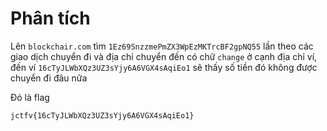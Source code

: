 # Phân tích
Lên `blockchair.com` tìm `1Ez69SnzzmePmZX3WpEzMKTrcBF2gpNQ55` lần theo các giao dịch chuyển đi và địa chỉ chuyển đến có chữ `change` ở cạnh địa chỉ ví, đến ví `16cTyJLWbXQz3UZ3sYjy6A6VGX4sAqiEo1` sẽ thấy số tiền đó không được chuyển đi đâu nữa

Đó là flag

`jctfv{16cTyJLWbXQz3UZ3sYjy6A6VGX4sAqiEo1}`